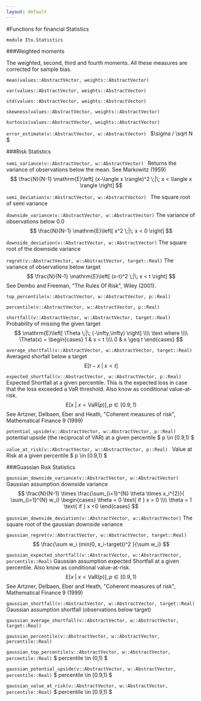 ```yaml
---
layout: default
---
```


#Functions for financial Statistics

`module Ito.Statistics`

###Weighted moments

The weighted, second, third and fourth moments. All these measures are corrected for sample bias.

`mean(values::AbstractVector, weights::AbstractVector)`

`var(values::AbstractVector, weights::AbstractVector)`

`std(values::AbstractVector, weights::AbstractVector)`

`skewness(values::AbstractVector, weights::AbstractVector)`

`kurtosis(values::AbstractVector, weights::AbstractVector)`

`error_estimate(v::AbstractVector, w::AbstractVector) `
$\sigma / \sqrt N $

###Risk Statistics

`semi_variance(v::AbstractVector, w::AbstractVector) `
Returns the variance of observations below the mean. 
See Markowitz (1959)
$$ \frac{N}{N-1} \mathrm{E}\left[ (x-\langle x \rangle)^2 \;|\;		   x < \langle x \rangle \right] $$

`semi_deviation(v::AbstractVector, w::AbstractVector) `
The square root of semi variance

`downside_variance(v::AbstractVector, w::AbstractVector)` 
The variance of observations below 0.0
$$ \frac{N}{N-1} \mathrm{E}\left[ x^2 \;|\;		   x < 0 \right] $$

`downside_deviation(v::AbstractVector, w::AbstractVector)` 
The square root of the downside variance

`regret(v::AbstractVector, w::AbstractVector, target::Real)`
The variance of observations below target
$$ \frac{N}{N-1} \mathrm{E}\left[ (x-t)^2 \;|\;	x < t \right] $$
See Dembo and Freeman, "The Rules Of Risk", Wiley (2001).

`top_percentile(v::AbstractVector, w::AbstractVector, p::Real) `

`percentile(v::AbstractVector, w::AbstractVector, p::Real) `

`shortfall(v::AbstractVector, w::AbstractVector, target::Real) `
Probability of missing the given target
$$ \mathrm{E}\left[ \Theta \;|\; (-\infty,\infty) \right]  
\\\\ \text  where  \\\\
 \Theta(x) =  \begin{cases}
    1 & x < t \\\\
     0  & x \geq t  \end{cases}  $$

`average_shortfall(v::AbstractVector, w::AbstractVector, target::Real)`
Averaged shorfall below a target
$$ \mathrm{E}\left[ t-x \;|\; x < t \right] $$

`expected_shortfall(v::AbstractVector, w::AbstractVector, p::Real) `
Expected Shortfall at a given percentile. This is the expected loss in case that the loss exceeded a VaR threshold. 
Also know as conditional value-at-risk.
$$ \mathrm{E}\left[ x \;|\; x < \mathrm{VaR}(p) \right ] , p \in [0.9,1) $$
See Artzner, Delbaen, Eber and Heath, "Coherent measures of risk", Mathematical Finance 9 (1999)

`potential_upside(v::AbstractVector, w::AbstractVector, p::Real) `
potential upside (the reciprocal of VAR) at a given percentile $ p \in [0.9,1) $ 

`value_at_risk(v::AbstractVector, w::AbstractVector, p::Real) `
Value at Risk at a given percentile $ p \in [0.9,1) $  

###Guassian Risk Statistics

`gaussian_downside_variance(v::AbstractVector, w::AbstractVector)`
Gaussian assumption downside variance
$$ \frac{N}{N-1} \times \frac{\sum_{i=1}^{N} \theta \times x_i^{2}}{ \sum_{i=1}^{N} w_i} 
\begin{cases}
\theta  = 0  \text{ if } x > 0  \\\\ 
\theta  = 1 \text{ if }  x <0
\end{cases} $$

`gaussian_downside_deviation(v::AbstractVector, w::AbstractVector)`
The square root of the gaussian downside variance

`gaussian_regret(v::AbstractVector, w::AbstractVector, target::Real)`
$$ \frac{\sum w_i (min(0, x_i-target))^2 }{\sum w_i} $$

`gaussian_expected_shortfall(v::AbstractVector, w::AbstractVector, percentile::Real)`
Gaussian assumption expected Shortfall at a given percentile. Also know as conditional value-at-risk.
$$ \mathrm{E}\left[ x \;|\; x < \mathrm{VaR}(p) \right ] , p \in [0.9,1) $$
See Artzner, Delbaen, Eber and Heath, "Coherent measures of risk", Mathematical Finance 9 (1999)

`gaussian_shortfall(v::AbstractVector, w::AbstractVector, target::Real) `
Gaussian assumption shortfall (observations below target) 

`gaussian_average_shortfall(v::AbstractVector, w::AbstractVector, target::Real)`

`gaussian_percentile(v::AbstractVector, w::AbstractVector, percentile::Real)`

`gaussian_top_percentile(v::AbstractVector, w::AbstractVector, percentile::Real)`
$ percentile \in (0,1) $

`gaussian_potential_upside(v::AbstractVector, w::AbstractVector, percentile::Real)`
$ percentile \in [0.9,1) $

`gaussian_value_at_risk(v::AbstractVector, w::AbstractVector, percentile::Real)`
$ percentile \in [0.9,1) $

